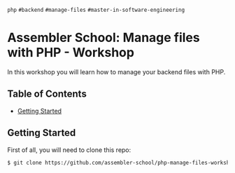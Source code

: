 `php` `#backend` `#manage-files` `#master-in-software-engineering`

# Assembler School: Manage files with PHP - Workshop <!-- omit in toc -->

In this workshop you will learn how to manage your backend files with PHP.

## Table of Contents <!-- omit in toc -->

- [Getting Started](#getting-started)

## Getting Started

First of all, you will need to clone this repo:

```bash
$ git clone https://github.com/assembler-school/php-manage-files-workshop.git
```
